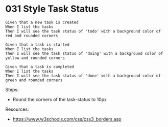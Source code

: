 # 031 Style Task Status

```
Given that a new task is created 
When I list the tasks 
Then I will see the task status of 'todo' with a background color of red and rounded corners
```

```
Given that a task is started
When I list the tasks  
Then I will see the task status of 'doing' with a background color of yellow and rounded corners
```

```
Given that a task is completed
When I list the tasks  
Then I will see the task status of 'done' with a background color of green and rounded corners
```

Steps:
- Round the corners of the task-status to 10px

Resources:
- https://www.w3schools.com/css/css3_borders.asp
